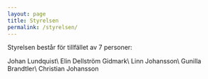 ```yaml
---
layout: page
title: Styrelsen
permalink: /styrelsen/
---
```


Styrelsen består för tillfället av 7 personer:

Johan Lundquist\\
Elin Dellström Gidmark\\
Linn Johansson\\
Gunilla Brandtler\\
Christian Johansson
